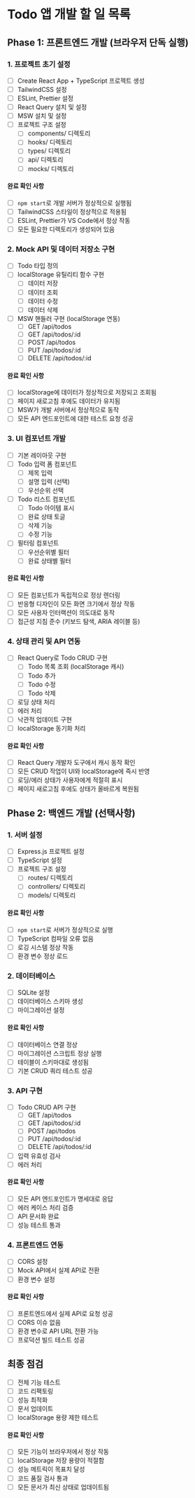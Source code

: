 # Todo 앱 개발 할 일 목록

## Phase 1: 프론트엔드 개발 (브라우저 단독 실행)

### 1. 프로젝트 초기 설정
- [ ] Create React App + TypeScript 프로젝트 생성
- [ ] TailwindCSS 설정
- [ ] ESLint, Prettier 설정
- [ ] React Query 설치 및 설정
- [ ] MSW 설치 및 설정
- [ ] 프로젝트 구조 설정
  - [ ] components/ 디렉토리
  - [ ] hooks/ 디렉토리
  - [ ] types/ 디렉토리
  - [ ] api/ 디렉토리
  - [ ] mocks/ 디렉토리

#### 완료 확인 사항
- [ ] `npm start`로 개발 서버가 정상적으로 실행됨
- [ ] TailwindCSS 스타일이 정상적으로 적용됨
- [ ] ESLint, Prettier가 VS Code에서 정상 작동
- [ ] 모든 필요한 디렉토리가 생성되어 있음

### 2. Mock API 및 데이터 저장소 구현
- [ ] Todo 타입 정의
- [ ] localStorage 유틸리티 함수 구현
  - [ ] 데이터 저장
  - [ ] 데이터 조회
  - [ ] 데이터 수정
  - [ ] 데이터 삭제
- [ ] MSW 핸들러 구현 (localStorage 연동)
  - [ ] GET /api/todos
  - [ ] GET /api/todos/:id
  - [ ] POST /api/todos
  - [ ] PUT /api/todos/:id
  - [ ] DELETE /api/todos/:id

#### 완료 확인 사항
- [ ] localStorage에 데이터가 정상적으로 저장되고 조회됨
- [ ] 페이지 새로고침 후에도 데이터가 유지됨
- [ ] MSW가 개발 서버에서 정상적으로 동작
- [ ] 모든 API 엔드포인트에 대한 테스트 요청 성공

### 3. UI 컴포넌트 개발
- [ ] 기본 레이아웃 구현
- [ ] Todo 입력 폼 컴포넌트
  - [ ] 제목 입력
  - [ ] 설명 입력 (선택)
  - [ ] 우선순위 선택
- [ ] Todo 리스트 컴포넌트
  - [ ] Todo 아이템 표시
  - [ ] 완료 상태 토글
  - [ ] 삭제 기능
  - [ ] 수정 기능
- [ ] 필터링 컴포넌트
  - [ ] 우선순위별 필터
  - [ ] 완료 상태별 필터

#### 완료 확인 사항
- [ ] 모든 컴포넌트가 독립적으로 정상 렌더링
- [ ] 반응형 디자인이 모든 화면 크기에서 정상 작동
- [ ] 모든 사용자 인터랙션이 의도대로 동작
- [ ] 접근성 지침 준수 (키보드 탐색, ARIA 레이블 등)

### 4. 상태 관리 및 API 연동
- [ ] React Query로 Todo CRUD 구현
  - [ ] Todo 목록 조회 (localStorage 캐시)
  - [ ] Todo 추가
  - [ ] Todo 수정
  - [ ] Todo 삭제
- [ ] 로딩 상태 처리
- [ ] 에러 처리
- [ ] 낙관적 업데이트 구현
- [ ] localStorage 동기화 처리

#### 완료 확인 사항
- [ ] React Query 개발자 도구에서 캐시 동작 확인
- [ ] 모든 CRUD 작업이 UI와 localStorage에 즉시 반영
- [ ] 로딩/에러 상태가 사용자에게 적절히 표시
- [ ] 페이지 새로고침 후에도 상태가 올바르게 복원됨

## Phase 2: 백엔드 개발 (선택사항)
### 1. 서버 설정
- [ ] Express.js 프로젝트 설정
- [ ] TypeScript 설정
- [ ] 프로젝트 구조 설정
  - [ ] routes/ 디렉토리
  - [ ] controllers/ 디렉토리
  - [ ] models/ 디렉토리

#### 완료 확인 사항
- [ ] `npm start`로 서버가 정상적으로 실행
- [ ] TypeScript 컴파일 오류 없음
- [ ] 로깅 시스템 정상 작동
- [ ] 환경 변수 정상 로드

### 2. 데이터베이스
- [ ] SQLite 설정
- [ ] 데이터베이스 스키마 생성
- [ ] 마이그레이션 설정

#### 완료 확인 사항
- [ ] 데이터베이스 연결 정상
- [ ] 마이그레이션 스크립트 정상 실행
- [ ] 테이블이 스키마대로 생성됨
- [ ] 기본 CRUD 쿼리 테스트 성공

### 3. API 구현
- [ ] Todo CRUD API 구현
  - [ ] GET /api/todos
  - [ ] GET /api/todos/:id
  - [ ] POST /api/todos
  - [ ] PUT /api/todos/:id
  - [ ] DELETE /api/todos/:id
- [ ] 입력 유효성 검사
- [ ] 에러 처리

#### 완료 확인 사항
- [ ] 모든 API 엔드포인트가 명세대로 응답
- [ ] 에러 케이스 처리 검증
- [ ] API 문서화 완료
- [ ] 성능 테스트 통과

### 4. 프론트엔드 연동
- [ ] CORS 설정
- [ ] Mock API에서 실제 API로 전환
- [ ] 환경 변수 설정

#### 완료 확인 사항
- [ ] 프론트엔드에서 실제 API로 요청 성공
- [ ] CORS 이슈 없음
- [ ] 환경 변수로 API URL 전환 가능
- [ ] 프로덕션 빌드 테스트 성공

## 최종 점검
- [ ] 전체 기능 테스트
- [ ] 코드 리팩토링
- [ ] 성능 최적화
- [ ] 문서 업데이트
- [ ] localStorage 용량 제한 테스트

#### 완료 확인 사항
- [ ] 모든 기능이 브라우저에서 정상 작동
- [ ] localStorage 저장 용량이 적절함
- [ ] 성능 메트릭이 목표치 달성
- [ ] 코드 품질 검사 통과
- [ ] 모든 문서가 최신 상태로 업데이트됨
